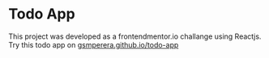 # Todo App

This project was developed as a frontendmentor.io challange using Reactjs.
Try this todo app on [gsmperera.github.io/todo-app](https://gsmperera.github.io/todo-app/)
